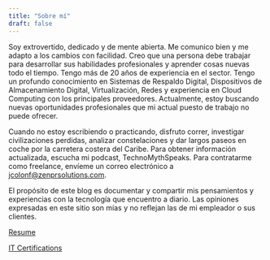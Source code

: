 ```yaml
---
title: "Sobre mí"
draft: false
---
```


Soy extrovertido, dedicado y de mente abierta. Me comunico bien y me adapto a los cambios con facilidad. Creo que una persona debe trabajar para desarrollar sus habilidades profesionales y aprender cosas nuevas todo el tiempo. Tengo más de 20 años de experiencia en el sector. Tengo un profundo conocimiento en Sistemas de Respaldo Digital, Dispositivos de Almacenamiento Digital, Virtualización, Redes y experiencia en Cloud Computing con los principales proveedores. Actualmente, estoy buscando nuevas oportunidades profesionales que mi actual puesto de trabajo no puede ofrecer.

Cuando no estoy escribiendo o practicando, disfruto correr, investigar civilizaciones perdidas, analizar constelaciones y dar largos paseos en coche por la carretera costera del Caribe. Para obtener información actualizada, escucha mi podcast, TechnoMythSpeaks. Para contratarme como freelance, envíeme un correo electrónico a jcolonf@zenprsolutions.com.

El propósito de este blog es documentar y compartir mis pensamientos y experiencias con la tecnología que encuentro a diario. Las opiniones expresadas en este sitio son mías y no reflejan las de mi empleador o sus clientes.

[Resume](https://rxresu.me/jcolonf/jonathan-colon-)

[IT Certifications](https://www.credly.com/users/jonathan-colon-feliciano/badges)
